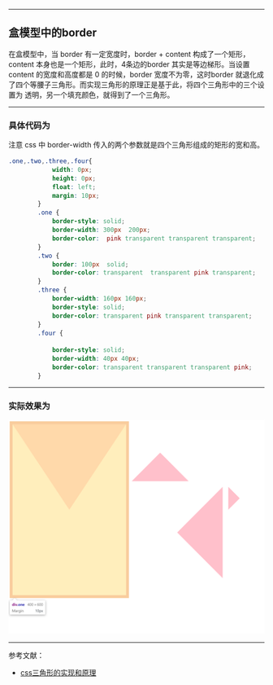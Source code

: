 

---

## 盒模型中的border 

在盒模型中，当 border 有一定宽度时，border  + content 构成了一个矩形，content 本身也是一个矩形，此时，4条边的border  其实是等边梯形。当设置content 的宽度和高度都是 0  的时候，border  宽度不为零，这时border 就退化成了四个等腰子三角形。而实现三角形的原理正是基于此，将四个三角形中的三个设置为 透明，另一个填充颜色，就得到了一个三角形。

----

### 具体代码为

注意 css 中 border-width 传入的两个参数就是四个三角形组成的矩形的宽和高。

```css
.one,.two,.three,.four{
            width: 0px;
            height: 0px;
            float: left;
            margin: 10px;
        }
        .one {
            border-style: solid;
            border-width: 300px  200px;
            border-color:  pink transparent transparent transparent;
        }
        .two {
            border: 100px  solid;
            border-color: transparent  transparent pink transparent;
        }
        .three {
            border-width: 160px 160px; 
            border-style: solid;
            border-color: transparent pink transparent transparent;            
        }
        .four {
           
            border-style: solid;
            border-width: 40px 40px;
            border-color: transparent transparent transparent pink;
        }
```

----



### 实际效果为

<img src="./pics/css_triangle.png" width=600px>



---

参考文献：

- [css三角形的实现和原理]( http://caibaojian.com/css-border-triangle.html )